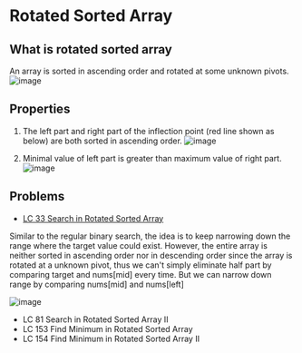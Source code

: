 # Rotated Sorted Array

## What is rotated sorted array
An array is sorted in ascending order and rotated at some unknown pivots.
![image](https://github.com/idanhuang/idanhuang.github.io/blob/master/image/roated_sorted_array_1.png)

## Properties
1. The left part and right part of the inflection point (red line shown as below) are both sorted in ascending order.
![image](https://github.com/idanhuang/idanhuang.github.io/blob/master/image/roated_sorted_array_2.png)

2. Minimal value of left part is greater than maximum value of right part.
![image](https://github.com/idanhuang/idanhuang.github.io/blob/master/image/roated_sorted_array_3.png)


## Problems
- [LC 33 Search in Rotated Sorted Array](https://leetcode.com/problems/search-in-rotated-sorted-array/submissions/)
  
Similar to the regular binary search, the idea is to keep narrowing down the range where the target value could exist. However, the entire array is neither sorted in ascending order nor in descending order since the array is rotated at a unknown pivot, thus we can't simply eliminate half part by comparing target and nums[mid] every time. But we can narrow down range by comparing nums[mid] and nums[left]

![image](https://github.com/idanhuang/idanhuang.github.io/blob/master/image/rotated_sorted_array_4.png)
  
- LC 81 Search in Rotated Sorted Array II
- LC 153 Find Minimum in Rotated Sorted Array
- LC 154 Find Minimum in Rotated Sorted Array II
